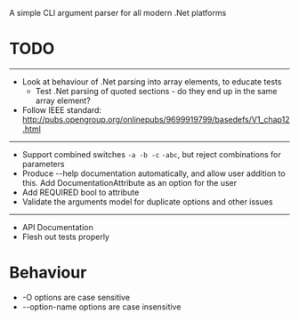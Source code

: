 A simple CLI argument parser for all modern .Net platforms

# TODO

---
* Look at behaviour of .Net parsing into array elements, to educate tests
	* Test .Net parsing of quoted sections - do they end up in the same array element?
* Follow IEEE standard: http://pubs.opengroup.org/onlinepubs/9699919799/basedefs/V1_chap12.html

---
* Support combined switches `-a -b -c` `-abc`, but reject combinations for parameters
* Produce --help documentation automatically, and allow user addition to this. Add DocumentationAttribute as an option for the user
* Add REQUIRED bool to attribute
* Validate the arguments model for duplicate options and other issues

---
* API Documentation
* Flesh out tests properly


# Behaviour

* -O options are case sensitive
* --option-name options are case insensitive